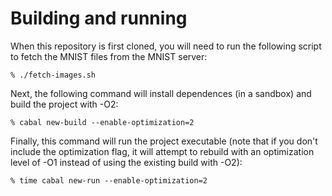 Building and running
====================

When this repository is first cloned, you will need to run the following script
to fetch the MNIST files from the MNIST server:

    % ./fetch-images.sh

Next, the following command will install dependences (in a sandbox) and build
the project with -O2:

    % cabal new-build --enable-optimization=2

Finally, this command will run the project executable (note that if you don't
include the optimization flag, it will attempt to rebuild with an optimization
level of -O1 instead of using the existing build with -O2):

    % time cabal new-run --enable-optimization=2

